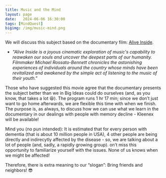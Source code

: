 ```yaml
---
title: Music and the Mind
layout: page
date:   2024-06-06 16:30:00
tags: [MindQuest]
bigimg: /img/music-mind.png
---
```


We will discuss this subject based on the documentary film: [Alive Inside](https://www.youtube.com/watch?v=x9IHUPamCB4). 

* *"Alive Inside is a joyous cinematic exploration of music's capability to reawaken our souls and uncover the deepest parts of our humanity. Filmmaker Michael Rossato-Bennett chronicles the astonishing experiences of individuals around the country whose minds have been revitalized and awakened by the simple act of listening to the music of their youth."*

Those who have suggested this movie agree that the documentary presents the subject better than we in Big Ideas could do ourselves (and, as you know, that takes a lot 😆).  The program runs 1 hr 17 min; since we don’t just want to go home afterwards, we are flexible this time with when we finish. The purpose is, as always, to discuss how we can use what we learn in the documentary in our dealings with people with memory decline - Kleenex will be available!

Mind you (no pun intended): It is estimated that for every person with dementia (that is about 10 million people in USA), 4 other people are being directly and indirecytly affected by the disease - so, we are talking about a lot of people (and, sadly, a rapidly growing group). on’t miss this opportunity to familiarize yourself with the issues. None of us knows when we might be affected!

Therefore, there is extra meaning to our “slogan”: Bring friends and neighbors! 😎
